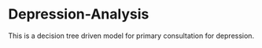 # Depression-Analysis
This is a decision tree driven model for primary consultation for depression.
